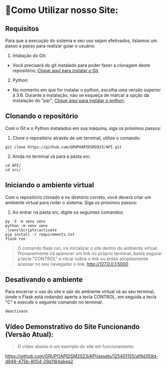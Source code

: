 # 🤔Como Utilizar nosso Site:

## Requisitos

Para que a execução do sistema e seu uso sejam efetivados, listamos um passo a passo para realizar guiar o usuário:

1. Intalação do Git:
  - Você precisará do git instalado para poder fazer a clonagem deste repositório; [Clique aqui para instalar o Git](https://git-scm.com/downloads). 

2. Python:
  - No momento em que for instalar o python, escolha uma versão superior à 3.6. Durante a instalação, não se esqueça de marcar a opção da instalação do "pip"; [Clique aqui para instalar o python](https://www.python.org/downloads/).

## Clonando o repositório

Com o Git e o Python instalados em sua máquina, siga os próximos passos:

1. Clone o repositório através de um terminal, utilize o comando:

```
git clone https://github.com/GRUPOAPIDSM2023/API.git
``` 

2. Ainda no terminal vá para a pasta src:
```
cd API/
cd src/
```

## Iniciando o ambiente virtual

Com o repositório clonado e no diretório correto, você deverá criar um ambiente virtual para rodar o sistema. Siga os próximos passos:

1. Ao entrar na pasta src, digite os seguintes comandos:
```
py -3 -m venv venv
python -m venv venv
.\venv\Scripts\activate
pip install -r requirements.txt
flask run
```

> O comando flask run, irá inicializar o site dentro do ambiente virtual.
> Provavelmente irá aparecer um link no próprio terminal, basta segurar a tecla "CONTROL" e clicar sobre o link ou então simplesmente acessar no seu navegador o link: http://127.0.0.1:5000

## Desativando o ambiente

Para encerrar o uso do site e sair do ambiente virtual vá ao seu terminal, (onde o Flask está rodando) aperte a tecla CONTROL, em seguida a tecla "C" e execute o seguinte comando no terminal:
```
deactivate
```

## Vídeo Demonstrativo do Site Funcionando (Versão Atual):
> O vídeo abaixo é um exemplo do site em funcionamento.



https://github.com/GRUPOAPIDSM2023/API/assets/125401155/af9d359d-d948-475b-8054-29a1184abea2


